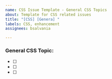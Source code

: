 ```yaml
---
name: CSS Issue Template - General CSS Topics
about: Template for CSS related issues
title: "[CSS] [Genera] "
labels: CSS, enhancement
assignees: bsalvania

---
```


### General CSS Topic: 
- [ ] 
- [ ] 
- [ ]
